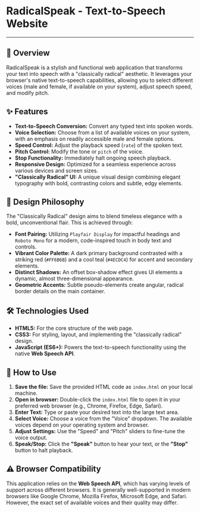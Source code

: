 # RadicalSpeak - Text-to-Speech Website

---

## 🚀 Overview

RadicalSpeak is a stylish and functional web application that transforms your text into speech with a "classically radical" aesthetic. It leverages your browser's native text-to-speech capabilities, allowing you to select different voices (male and female, if available on your system), adjust speech speed, and modify pitch.

## ✨ Features

* **Text-to-Speech Conversion:** Convert any typed text into spoken words.
* **Voice Selection:** Choose from a list of available voices on your system, with an emphasis on readily accessible male and female options.
* **Speed Control:** Adjust the playback speed (`rate`) of the spoken text.
* **Pitch Control:** Modify the tone or `pitch` of the voice.
* **Stop Functionality:** Immediately halt ongoing speech playback.
* **Responsive Design:** Optimized for a seamless experience across various devices and screen sizes.
* **"Classically Radical" UI:** A unique visual design combining elegant typography with bold, contrasting colors and subtle, edgy elements.

## 🎨 Design Philosophy

The "Classically Radical" design aims to blend timeless elegance with a bold, unconventional flair. This is achieved through:

* **Font Pairing:** Utilizing `Playfair Display` for impactful headings and `Roboto Mono` for a modern, code-inspired touch in body text and controls.
* **Vibrant Color Palette:** A dark primary background contrasted with a striking red (`#FF6B6B`) and a cool teal (`#4ECDC4`) for accent and secondary elements.
* **Distinct Shadows:** An offset box-shadow effect gives UI elements a dynamic, almost three-dimensional appearance.
* **Geometric Accents:** Subtle pseudo-elements create angular, radical border details on the main container.

## 🛠️ Technologies Used

* **HTML5:** For the core structure of the web page.
* **CSS3:** For styling, layout, and implementing the "classically radical" design.
* **JavaScript (ES6+):** Powers the text-to-speech functionality using the native **Web Speech API**.

## 🚀 How to Use

1.  **Save the file:** Save the provided HTML code as `index.html` on your local machine.
2.  **Open in browser:** Double-click the `index.html` file to open it in your preferred web browser (e.g., Chrome, Firefox, Edge, Safari).
3.  **Enter Text:** Type or paste your desired text into the large text area.
4.  **Select Voice:** Choose a voice from the "Voice" dropdown. The available voices depend on your operating system and browser.
5.  **Adjust Settings:** Use the "Speed" and "Pitch" sliders to fine-tune the voice output.
6.  **Speak/Stop:** Click the **"Speak"** button to hear your text, or the **"Stop"** button to halt playback.

## ⚠️ Browser Compatibility

This application relies on the **Web Speech API**, which has varying levels of support across different browsers. It is generally well-supported in modern browsers like Google Chrome, Mozilla Firefox, Microsoft Edge, and Safari. However, the exact set of available voices and their quality may differ.
